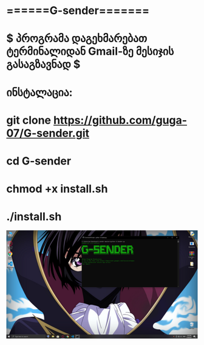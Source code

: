 # ======G-sender=======
# $ პროგრამა დაგეხმარებათ ტერმინალიდან Gmail-ზე მესიჯის გასაგზავნად $
# ინსტალაცია:
# git clone https://github.com/guga-07/G-sender.git
# cd G-sender
# chmod +x install.sh
# ./install.sh

![Screenshot](Capture.PNG)
